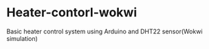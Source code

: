 # Heater-contorl-wokwi
Basic heater control system using Arduino and DHT22 sensor(Wokwi simulation)
